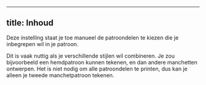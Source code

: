 ***

## title: Inhoud

Deze instelling staat je toe manueel de patroondelen te kiezen die je inbegrepen wil in je patroon.

Dit is vaak nuttig als je verschillende stijlen wil combineren. Je zou bijvoorbeeld een hemdpatroon kunnen tekenen, en dan andere manchetten ontwerpen. Het is niet nodig om alle patroondelen te printen, dus kan je alleen je tweede manchetpatroon tekenen.

